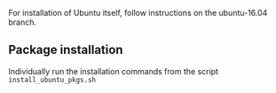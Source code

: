 For installation of Ubuntu itself, follow instructions on the ubuntu-16.04 branch.

## Package installation
Individually run the installation commands from the script `install_ubuntu_pkgs.sh`
